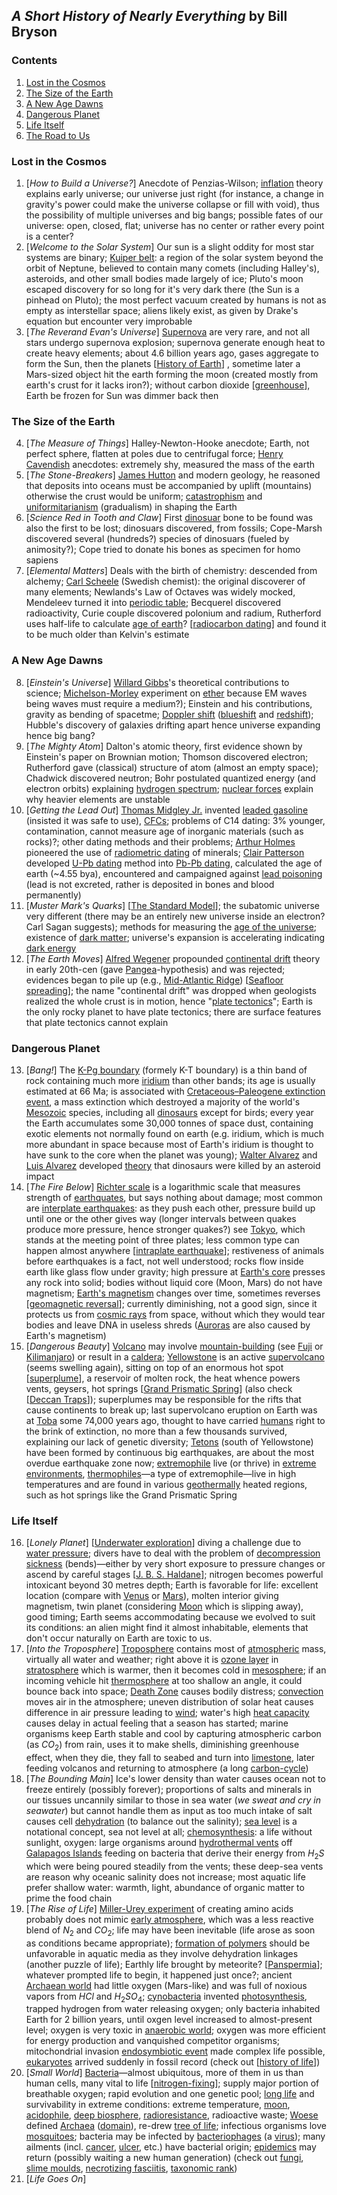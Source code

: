 ## _A Short History of Nearly Everything_ by Bill Bryson

### Contents

1. [Lost in the Cosmos](#lost-in-the-cosmos)
2. [The Size of the Earth](#the-size-of-the-earth)
3. [A New Age Dawns](#a-new-age-dawns)
4. [Dangerous Planet](#dangerous-planet)
5. [Life Itself](#life-itself)
6. [The Road to Us](#the-road-to-us)

### Lost in the Cosmos

1. [_How to Build a Universe?_] Anecdote of Penzias-Wilson; [inflation](https://en.wikipedia.org/wiki/Inflation_(cosmology)) theory explains early universe; our universe just right (for instance, a change in gravity's power could make the universe collapse or fill with void), thus the possibility of multiple universes and big bangs; possible fates of our universe: open, closed, flat; universe has no center or rather every point is a center?
2. [_Welcome to the Solar System_] Our sun is a slight oddity for most star systems are binary; [Kuiper belt](https://en.wikipedia.org/wiki/Kuiper_belt): a region of the solar system beyond the orbit of Neptune, believed to contain many comets (including Halley's), asteroids, and other small bodies made largely of ice; Pluto's moon escaped discovery for so long for it's very dark there (the Sun is a pinhead on Pluto); the most perfect vacuum created by humans is not as empty as interstellar space; aliens likely exist, as given by Drake's equation but encounter very improbable
3. [_The Reverand Evan's Universe_] [Supernova](https://en.wikipedia.org/wiki/Supernova) are very rare, and not all stars undergo supernova explosion; supernova generate enough heat to create heavy elements; about 4.6 billion years ago, gases aggregate to form the Sun, then the planets [[History of Earth](https://en.wikipedia.org/wiki/History_of_Earth)] , sometime later a Mars-sized object hit the earth forming the moon (created mostly from earth's crust for it lacks iron?); without carbon dioxide [[greenhouse](https://en.wikipedia.org/wiki/Greenhouse_effect)], Earth be frozen for Sun was dimmer back then

### The Size of the Earth

4. [_The Measure of Things_] Halley-Newton-Hooke anecdote; Earth, not perfect sphere, flatten at poles due to centrifugal force; [Henry Cavendish](https://en.wikipedia.org/wiki/Henry_Cavendish) anecdotes: extremely shy, measured the mass of the earth
5. [_The Stone-Breakers_] [James Hutton](https://en.wikipedia.org/wiki/James_Hutton) and modern geology, he reasoned that deposits into oceans must be accompanied by uplift (mountains) otherwise the crust would be uniform; [catastrophism](https://en.wikipedia.org/wiki/Catastrophism) and [uniformitarianism](https://en.wikipedia.org/wiki/Uniformitarianism) (gradualism) in shaping the Earth
6. [_Science Red in Tooth and Claw_] First [dinosuar](https://en.wikipedia.org/wiki/Dinosaur) bone to be found was also the first to be lost; dinosuars discovered, from fossils; Cope-Marsh discovered several (hundreds?) species of dinosuars (fueled by animosity?); Cope tried to donate his bones as specimen for homo sapiens
7. [_Elemental Matters_] Deals with the birth of chemistry: descended from alchemy; [Carl Scheele](https://en.wikipedia.org/wiki/Carl_Wilhelm_Scheele) (Swedish chemist): the original discoverer of many elements; Newlands's Law of Octaves was widely mocked, Mendeleev turned it into [periodic table](https://en.wikipedia.org/wiki/History_of_the_periodic_table); Becquerel discovered radioactivity, Curie couple discovered polonium and radium, Rutherford uses half-life to calculate [age of earth](https://en.wikipedia.org/wiki/Age_of_Earth)? [[radiocarbon dating](https://en.wikipedia.org/wiki/Radiocarbon_dating)] and found it to be much older than Kelvin's estimate

### A New Age Dawns

8. [_Einstein's Universe_] [Willard Gibbs](https://en.wikipedia.org/wiki/Josiah_Willard_Gibbs)'s theoretical contributions to science; [Michelson-Morley](https://en.wikipedia.org/wiki/Michelson%E2%80%93Morley_experiment) experiment on [ether](https://en.wikipedia.org/wiki/Luminiferous_aether) because EM waves being waves must require a medium?); Einstein and his contributions, gravity as bending of spacetme; [Doppler shift](https://en.wikipedia.org/wiki/Doppler_effect) ([blueshift](https://en.wikipedia.org/wiki/Redshift#Blueshift) and [redshift](https://en.wikipedia.org/wiki/Redshift)); Hubble's discovery of galaxies drifting apart hence universe expanding hence big bang?
9. [_The Mighty Atom_] Dalton's atomic theory, first evidence shown by Einstein's paper on Brownian motion; Thomson discovered electron; Rutherford gave (classical) structure of atom (almost an empty space); Chadwick discovered neutron; Bohr postulated quantized energy (and electron orbits) explaining [hydrogen spectrum](https://en.wikipedia.org/wiki/Hydrogen_spectral_series); [nuclear forces](https://en.wikipedia.org/wiki/Nuclear_force) explain why heavier elements are unstable
10. [_Getting the Lead Out_] [Thomas Midgley Jr.](https://en.wikipedia.org/wiki/Thomas_Midgley_Jr.) invented [leaded gasoline](https://en.wikipedia.org/wiki/Tetraethyllead) (insisted it was safe to use), [CFCs](https://en.wikipedia.org/wiki/Chlorofluorocarbon); problems of C14 dating: 3% younger, contamination, cannot measure age of inorganic materials (such as rocks)?; other dating methods and their problems; [Arthur Holmes](https://en.wikipedia.org/wiki/Arthur_Holmes) pioneered the use of [radiometric dating](https://en.wikipedia.org/wiki/Radiometric_dating) of minerals; [Clair Patterson](https://en.wikipedia.org/wiki/Clair_Cameron_Patterson) developed [U-Pb dating](https://en.wikipedia.org/wiki/Uranium%E2%80%93lead_dating) method into [Pb-Pb dating](https://en.wikipedia.org/wiki/Lead%E2%80%93lead_dating), calculated the age of earth (~4.55 bya), encountered and campaigned against [lead poisoning](https://en.wikipedia.org/wiki/Lead_poisoning) (lead is not excreted, rather is deposited in bones and blood permanently)
11. [_Muster Mark's Quarks_] [[The Standard Model](https://en.wikipedia.org/wiki/Standard_Model)]; the subatomic universe very different (there may be an entirely new universe inside an electron? Carl Sagan suggests); methods for measuring the [age of the universe](https://en.wikipedia.org/wiki/Age_of_the_universe); existence of [dark matter](https://en.wikipedia.org/wiki/Dark_matter); universe's expansion is accelerating indicating [dark energy](https://en.wikipedia.org/wiki/Dark_energy)
12. [_The Earth Moves_] [Alfred Wegener](https://en.wikipedia.org/wiki/Alfred_Wegener) propounded [continental drift](https://en.wikipedia.org/wiki/Continental_drift) theory in early 20th-cen (gave [Pangea](https://en.wikipedia.org/wiki/Pangaea)-hypothesis) and was rejected; evidences began to pile up (e.g., [Mid-Atlantic Ridge](https://en.wikipedia.org/wiki/Mid-Atlantic_Ridge)) [[Seafloor spreading](https://en.wikipedia.org/wiki/Seafloor_spreading)]; the name "continental drift" was dropped when geologists realized the whole crust is in motion, hence "[plate tectonics](https://en.wikipedia.org/wiki/Plate_tectonics)"; Earth is the only rocky planet to have plate tectonics; there are surface features that plate tectonics cannot explain

### Dangerous Planet

13. [_Bang!_] The [K-Pg boundary](https://en.wikipedia.org/wiki/Cretaceous%E2%80%93Paleogene_boundary) (formely K-T boundary) is a thin band of rock containing much more [iridium](https://en.wikipedia.org/wiki/Iridium) than other bands; its age is usually estimated at 66 Ma; is associated with [Cretaceous–Paleogene extinction event](https://en.wikipedia.org/wiki/Cretaceous%E2%80%93Paleogene_extinction_event), a mass extinction which destroyed a majority of the world's [Mesozoic](https://en.wikipedia.org/wiki/Mesozoic) species, including all [dinosaurs](https://en.wikipedia.org/wiki/Dinosaur) except for birds; every year the Earth accumulates some 30,000 tonnes of space dust, containing exotic elements not normally found on earth (e.g. iridium, which is much more abundant in space because most of Earth's iridium is thought to have sunk to the core when the planet was young); [Walter Alvarez](https://en.wikipedia.org/wiki/Walter_Alvarez) and [Luis Alvarez](https://en.wikipedia.org/wiki/Luis_Walter_Alvarez) developed [theory](https://en.wikipedia.org/wiki/Alvarez_hypothesis) that dinosaurs were killed by an asteroid impact
14. [_The Fire Below_] [Richter scale](https://en.wikipedia.org/wiki/Richter_scale) is a logarithmic scale that measures strength of [earthquates](https://en.wikipedia.org/wiki/Earthquake), but says nothing about damage; most common are [interplate earthquakes](https://en.wikipedia.org/wiki/Interplate_earthquake): as they push each other, pressure build up until one or the other gives way (longer intervals between quakes produce more pressure, hence stronger quakes?) see [Tokyo](https://en.wikipedia.org/wiki/Tokyo), which stands at the meeting point of three plates; less common type can happen almost anywhere [[intraplate earthquake](https://en.wikipedia.org/wiki/Intraplate_earthquake)]; restiveness of animals before earthquakes is a fact, not well understood; rocks flow inside earth like glass flow under gravity; high pressure at [Earth's core](https://en.wikipedia.org/wiki/Internal_structure_of_Earth) presses any rock into solid; bodies without liquid core (Moon, Mars) do not have magnetism; [Earth's magnetism](https://en.wikipedia.org/wiki/Earth%27s_magnetic_field) changes over time, sometimes reverses [[geomagnetic reversal](https://en.wikipedia.org/wiki/Geomagnetic_reversal)]; currently diminishing, not a good sign, since it protects us from [cosmic rays](https://en.wikipedia.org/wiki/Cosmic_ray) from space, without which they would tear bodies and leave DNA in useless shreds ([Auroras](https://en.wikipedia.org/wiki/Aurora) are also caused by Earth's magnetism)
15. [_Dangerous Beauty_] [Volcano](https://en.wikipedia.org/wiki/Volcano) may involve [mountain-building](https://en.wikipedia.org/wiki/Mountain_formation) (see [Fuji](https://en.wikipedia.org/wiki/Mount_Fuji) or [Kilimanjaro](https://en.wikipedia.org/wiki/Mount_Kilimanjaro)) or result in a [caldera](https://en.wikipedia.org/wiki/Caldera); [Yellowstone](https://en.wikipedia.org/wiki/Yellowstone_National_Park) is an active [supervolcano](https://en.wikipedia.org/wiki/Supervolcano) (seems swelling again), sitting on top of an enormous hot spot [[superplume](https://en.wikipedia.org/wiki/Superswell)], a reservoir of molten rock, the heat whence powers vents, geysers, hot springs [[Grand Prismatic Spring](https://en.wikipedia.org/wiki/Grand_Prismatic_Spring)] (also check [[Deccan Traps](https://en.wikipedia.org/wiki/Deccan_Traps)]); superplumes may be responsible for the rifts that cause continents to break up; last supervolcano eruption on Earth was at [Toba](https://en.wikipedia.org/wiki/Youngest_Toba_eruption) some 74,000 years ago, thought to have carried [humans](https://en.wikipedia.org/wiki/Youngest_Toba_eruption#Possible_effects_on_Homo) right to the brink of extinction, no more than a few thousands survived, explaining our lack of genetic diversity; [Tetons](https://en.wikipedia.org/wiki/Teton_Range) (south of Yellowstone) have been formed by continuous big earthquakes, are about the most overdue earthquake zone now; [extremophile](https://en.wikipedia.org/wiki/Extremophile) live (or thrive) in [extreme environments](https://en.wikipedia.org/wiki/Extreme_environment), [thermophiles](https://en.wikipedia.org/wiki/Thermophile)—a type of extremophile—live in high temperatures and are found in various [geothermally](https://en.wikipedia.org/wiki/Geothermal_energy) heated regions, such as hot springs like the Grand Prismatic Spring

### Life Itself

16. [_Lonely Planet_] [[Underwater exploration](https://en.wikipedia.org/wiki/Underwater_exploration)] diving a challenge due to [water pressure](https://en.wikipedia.org/wiki/Ambient_pressure); divers have to deal with the problem of [decompression sickness](https://en.wikipedia.org/wiki/Decompression_sickness) (bends)—either by very short exposure to pressure changes or ascend by careful stages [[J. B. S. Haldane](https://en.wikipedia.org/wiki/J._B._S._Haldane)]; nitrogen becomes powerful intoxicant beyond 30 metres depth; Earth is favorable for life: excellent location (compare with [Venus](https://simple.wikipedia.org/wiki/Venus) or [Mars](https://en.wikipedia.org/wiki/Climate_of_Mars)), molten interior giving magnetism, twin planet (considering [Moon](https://en.wikipedia.org/wiki/Moon) which is slipping away), good timing; Earth seems accommodating because we evolved to suit its conditions: an alien might find it almost inhabitable, elements that don't occur naturally on Earth are toxic to us.
17. [_Into the Troposphere_] [Troposphere](https://en.wikipedia.org/wiki/Troposphere) contains most of [atmospheric](https://en.wikipedia.org/wiki/Atmosphere_of_Earth) mass, virtually all water and weather; right above it is [ozone layer](https://en.wikipedia.org/wiki/Ozone_layer) in [stratosphere](https://en.wikipedia.org/wiki/Stratosphere) which is warmer, then it becomes cold in [mesosphere](https://en.wikipedia.org/wiki/Mesosphere); if an incoming vehicle hit [thermosphere](https://en.wikipedia.org/wiki/Thermosphere) at too shallow an angle, it could bounce back into space; [Death Zone](https://en.wikipedia.org/wiki/Death_zone) causes bodily distress; [convection](https://en.wikipedia.org/wiki/Convection) moves air in the atmosphere; uneven distribution of solar heat causes difference in air pressure leading to [wind](https://en.wikipedia.org/wiki/Wind); water's high [heat capacity](https://en.wikipedia.org/wiki/Heat_capacity) causes delay in actual feeling that a season has started; marine organisms keep Earth stable and cool by capturing atmospheric carbon (as $CO_2$) from rain, uses it to make shells, diminishing greenhouse effect, when they die, they fall to seabed and turn into [limestone](https://en.wikipedia.org/wiki/Limestone), later feeding volcanos and returning to atmosphere (a long [carbon-cycle](https://en.wikipedia.org/wiki/Carbon_cycle))
18. [_The Bounding Main_] Ice's lower density than water causes ocean not to freeze entirely (possibly forever); proportions of salts and minerals in our tissues uncannily similar to those in sea water (_we sweat and cry in seawater_) but cannot handle them as input as too much intake of salt causes cell [dehydration](https://en.wikipedia.org/wiki/Dehydration) (to balance out the salinity); [sea level](https://en.wikipedia.org/wiki/Sea_level) is a notational concept, sea not level at all; [chemosynthesis](https://en.wikipedia.org/wiki/Chemosynthesis): a life without sunlight, oxygen: large organisms around [hydrothermal vents](https://en.wikipedia.org/wiki/Hydrothermal_vent) off [Galapagos Islands](https://en.wikipedia.org/wiki/Gal%C3%A1pagos_Islands) feeding on bacteria that derive their energy from $H_2 S$ which were being poured steadily from the vents; these deep-sea vents are reason why oceanic salinity does not increase; most aquatic life prefer shallow water: warmth, light, abundance of organic matter to prime the food chain
19. [_The Rise of Life_] [Miller-Urey experiment](https://en.wikipedia.org/wiki/Miller%E2%80%93Urey_experiment) of creating amino acids probably does not mimic [early atmosphere](https://en.wikipedia.org/wiki/Atmosphere_of_Earth#Evolution_of_Earth's_atmosphere), which was a less reactive blend of $N_2$ and $CO_2$; life may have been inevitable (life arose as soon as conditions became appropriate); [formation of polymers](https://en.wikipedia.org/wiki/Polymer#Synthesis) should be unfavorable in aquatic media as they involve dehydration linkages (another puzzle of life); Earthly life brought by meteorite? [[Panspermia](https://en.wikipedia.org/wiki/Panspermia)]; whatever prompted life to begin, it happened just once?; ancient [Archaean world](https://en.wikipedia.org/wiki/Archean) had little oxygen (Mars-like) and was full of noxious vapors from $HCl$ and $H_2 SO_4$; [cynobacteria](https://en.wikipedia.org/wiki/Cyanobacteria) invented [photosynthesis](https://en.wikipedia.org/wiki/Photosynthesis), trapped hydrogen from water releasing oxygen; only bacteria inhabited Earth for 2 billion years, until oxgen level increased to almost-present level; oxygen is very toxic in [anaerobic world](https://en.wikipedia.org/wiki/Anaerobic_organism); oxygen was more efficient for energy production and vanquished competitor organisms; mitochondrial invasion [endosymbiotic event](https://simple.wikipedia.org/wiki/Endosymbiosis) made complex life possible, [eukaryotes](https://en.wikipedia.org/wiki/Eukaryote) arrived suddenly in fossil record (check out [[history of life](https://en.wikipedia.org/wiki/History_of_life)])
20. [_Small World_] [Bacteria](https://en.wikipedia.org/wiki/Bacteria)—almost ubiquitous, more of them in us than human cells, many vital to life [[nitrogen-fixing](https://en.wikipedia.org/wiki/Nitrogen_fixation)]; supply major portion of breathable oxygen; rapid evolution and one genetic pool; [long life](https://en.wikipedia.org/wiki/List_of_longest-living_organisms#Microorganisms) and survivability in extreme conditions: extreme temperature, [moon](https://en.wikipedia.org/wiki/Reports_of_Streptococcus_mitis_on_the_Moon), [acidophile](https://en.wikipedia.org/wiki/Acidophile), [deep biosphere](https://en.wikipedia.org/wiki/Deep_biosphere), [radioresistance](https://en.wikipedia.org/wiki/Radioresistance), radioactive waste; [Woese](https://en.wikipedia.org/wiki/Carl_Woese) defined [Archaea](https://en.wikipedia.org/wiki/Archaea) ([domain](https://en.wikipedia.org/wiki/Domain_(biology))), re-drew [tree of life](https://en.wikipedia.org/wiki/Tree_of_life_(biology)#Developments_since_1990); infectious organisms love [mosquitoes](https://en.wikipedia.org/wiki/Mosquito-borne_disease); bacteria may be infected by [bacteriophages](https://en.wikipedia.org/wiki/Bacteriophage) (a [virus](https://en.wikipedia.org/wiki/Virus)); many ailments (incl. [cancer](https://en.wikipedia.org/wiki/Carcinogenic_bacteria), [ulcer](https://en.wikipedia.org/wiki/Helicobacter_pylori), etc.) have bacterial origin; [epidemics](https://en.wikipedia.org/wiki/Epidemic) may return (possibly waiting a new human generation) (check out [fungi](https://en.wikipedia.org/wiki/Fungus), [slime moulds](https://en.wikipedia.org/wiki/Slime_mold), [necrotizing fasciitis](https://en.wikipedia.org/wiki/Necrotizing_fasciitis), [taxonomic rank](https://en.wikipedia.org/wiki/Taxonomic_rank))
21. [_Life Goes On_]




